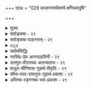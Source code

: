 +++
title = "029 कालानन्तर्यसाम्ये क्षणिकवपुषि"

+++
<details><summary>मूलम्</summary>

कालानन्तर्यसाम्ये क्षणिकवपुषि ते देशकालाद्युपाधौ सर्वे पूर्वे भवेयुस्तदुपरि भवतां कारणानि क्षणानाम् ।  
सन्तानैक्यव्यवस्था निजफलनियतिर्वासनानां च न स्यात् कार्पासे रक्ततादिक्रमविपरिणमत्संस्कृतद्रव्यतस्स्यात् ॥ २९ ॥
</details>

<details><summary>सर्वाङ्कषा - २९</summary>

क्षणिकवादेऽनुपपत्तिं प्रदर्शयति - कालेत्यादि ।  

> देश-कालाद्य्-उपाधौ  
ते क्षणिक-वपुषि सति,  
कालानन्तर्य-साम्ये सति  
सर्वे पूर्वे क्षणाः+++(→बौद्ध-परिभाषया क्षणिक-वस्तु-विशेषः)+++,  
तद्-उपरि भवतां क्षणानां कारणानि भवेयुः ।  
ततश् च, सन्तानैक्य-व्यवस्था,  
वासनानां निज-फल-नियतिश् च न स्यात् ।  
कार्पासे रक्तादि क्रम-विपरिणमत्-संस्कृत-द्रव्यतः स्यात् 

इत्य् अन्वयक्रमः ॥ 

[[1]]

बौद्धाः खलु चतुर्विधा इत्युक्तं (श्लो. 8 ) प्राक् ।  
तत्र वैभाषिकाः सौत्रान्तिकाश्च जगत्-सत्यता-वादिनः ।  
योगाचारास् तु विज्ञान-मात्र-सत्यता-वादिनः ।  माध्यमिकास् तु सर्व-मिथ्यात्व-वादिनः ।  
पूर्वे त्रयोऽपि स्वाभ्युपगतस्य वस्तुनः क्षणिकत्वं वदन्ति ।+++(4)+++  

विज्ञान-शब्द-वाच्यस्य धातुनोऽपि  
क्षणिकत्वं ते वदन्ति ।+++(5)+++  
एते 'अहम्' इति प्रतीति-विषयम् आत्मानं (जी.स. 2) नाङ्गीकुर्वन्ति ।  
अतस् ते 'नैरात्म्य-वादिनः' इति प्रसिद्धाः ।  
' अहम्' इति प्रतीतौ  
अखण्डः कश्चित् पदार्थो न विषयः,  
किन्तु सः सङ्घात-रूपः ।  
तत्र **विज्ञानाख्यः** स्वयं-प्रकाशः  
कश्चन धातु-विशेषोऽपि घटकः ।+++(4)+++  
संवृत्त्य्-आख्य-वस्तु-प्रभावात्  
स धातुः संघात-रूपताम् आपद्यते ।  
एतादृश-सङ्घात-रूपो ऽयम् अहम्-अर्थ एवात्मा ।  
अतश् चाहम्-अर्थः न वास्तविकः ।  
किन्तु प्रातीतिकः ।  
सोऽपि क्षणिकः ।+++(5)+++  


अत्रैवं दूषणम् उच्यते - वस्तु-स्थैर्य-वादिभिः नैय्यायिकादिभिः,  

> 'आत्मनः क्षणिकत्वे  
बाल्ये विलोकितस्य वस्तुनः  
वार्धक्ये स्मरणं न स्यात्,  
आत्मनः क्षणिकत्वेन  
द्रष्टुः आत्मनः वार्धक्ये नाशात्,  
अन्येन दर्शनम्  
अन्येन स्मरणं च  
कथं घटताम्' 

इति ।  
अस्योत्तरं तैर् एवम् अभिधीयते -  

> यद्यपि आत्मानः क्षणिकाः,  
अथापि,  
अनादिसिद्धा वासना, तत्-तत्-क्षण-परंपरा-रूपे आत्मन्य् अनुवर्तते;  
यथा कस्तूरिकायाः वस्त्राणाम् अधस्तात् स्थापने,  
कस्तूरिकायाः गन्धः उपर्य् उपरि वस्त्रेषु संक्रमते,  
तथा अनुभवजन्या वासना ऽपि  
क्षणिकात्म-परंपरायां संक्रममाणा  
कालान्तरे स्मृतिं जनयतीति ।  
अस्य ‘वासनासंक्रमः' इति संज्ञा । 

नैयायिक-संमत-भावनाख्य-संस्कारवत्  
तैर् इयं वासनेत्य् उच्यते ।  
वस्तुनः नाशेऽपि,  
तत्रोत्पन्ना वासना तु अनुवर्तत इत्यत्र दृष्टान्तं प्रदर्शयन्ति - 

> ' यस्मिन्नेव हि सन्ताने  
आहिता कर्मवासना ।  
फलं तत्रैव बध्नाति  
कार्पासे रक्तता यथा ॥' 

इति ।  
**सन्ताने** = क्षणिकविज्ञानपरंपरायाम् ॥ 

[[1]]

1.  

[[65]]

श्वेत-कार्पास-बीजे संस्कार-विशेषात् आधीय-मानः रक्तवर्णः,  
तद्-बीज-जन्ये कार्पासे अनुवर्तते  
इति प्रत्यक्ष-सिद्धम् ।  
तद्वद् एव,  
पुण्य-पापादि-कर्म-वासना वा,  
स्मृति-हेतु-वासना वा   
उत्तरत्राप्य् अनुवर्तते इति,  
पुण्य-पाप-फलानाम्, स्मरणस्य वा व्यवस्था भवतीति  
न काप्य् अनुपपत्तिर् इति वदन्ति ।  
तद् एतद् अत्र दूषयति । 

> वस्तूनां क्षणिकत्वेऽपि  
क्षणिक-वस्तु-परंपरायाः सत्त्वात्,  
वासनानुवृत्त्या स्मरणादि-व्यवस्था संगच्छत 

इति न युज्यते -  
परंपरायाः परस्परं भेदस्य दुर्-निरूपत्वात् ।  
क्षणिकवादे,  
प्रतिक्षणं वस्तुनः नाशेऽपि  
तेन क्षणेन तत्-तुल्य-वस्त्व्-अन्तर-जननात्,  
पूर्व-क्षण-वर्ति-वस्तुनः  
उत्तर-क्षण-वर्ति वस्तु प्रति कारणत्वस्य च सत्त्वात्, कार्य-कारण-परंपरायाः सत्त्वेन  
क्षणिक परंपराः परस्परं भिद्यन्त एव । अत एव वासना ऽपि  
तत्-तत्-परंपरायाम् अनुवर्तत  
इति व्यवस्थोपपत्तिर्  
इति न साधीयः ।  

कारणत्वं हि नियमेनाव्यवहित-पूर्व-क्षण-वृत्तित्वम् ।  
तत्रोत्तर-क्षणान् प्रति  
सर्वेषाम् अपि पूर्व-क्षणानां  
पूर्व-वर्तित्वं समानम् ।  
एवं च अस्यैव क्षणस्य  
एतत्-क्षणं प्रति पूर्व-वृत्तित्वम्,  
नान्यस्य इत्य्-अत्र  
नियामकाभावात्  
सर्वेऽपि पूर्वक्षणाः  
सर्वान् अप्य् उत्तरक्षणान् प्रति कारणानि स्युः,  
पूर्व-वृत्तित्वाविशेषात् ।  
न चैतद्-देशैतत्-काल-वर्तिनाम्  
एतद्-देशैतत्-काल-वर्तिनः क्षणा  
एव कारणानि भवन्ति, नान्यानि ।  

> भवन्-मते ऽपीदम् अनिवार्यम्।  
एक-कालावच्छेदेन,  
भिन्न-देशेषु जायमानानां पटानां  
कारण-भूतास् तन्तवः  
अविशेषेण सर्व-पटान् प्रत्यपि कारणानि भवेयुर्  

इत्य् आक्षेपे,  
देश-भेदेन कार्य-भेदस्य सत्त्वात्  
कारण-भेदः उपपादनीयः ।  
तद् अत्रापि समानम् इति वाच्यम्,  
क्षणिक-वादे ऽतिरिक्तस्य स्थिरस्य कालस्य, देशस्य वानङ्गीकारात्, व्यवस्थाया दुर्वचत्वात् ।  
तद् इदम् उक्तम्- '**ते देशकालाद्युपाधौ क्षणिकवपुषि**' इति । 

एवञ्च स्मरणादि-व्यवस्था तन्-मते दुरुपपादा ॥ 

> ननु दर्शनानुरोधेन खलु सर्वं वक्तव्यम् ।  
दृश्यते च कार्पास-बीजादौ आहितस्य संस्कारस्यानुवृत्तिः  
तद्-बीज-परंपरायाम् एव,  
न त्व् अन्यत्रेति व्यवस्था ।  
तद्वदेव सर्वेषामपि क्षणानां सूक्ष्मातिशयविशेषस्य परस्परविलक्षणस्याङ्गीकारात् अनुवृत्तिव्यवस्था सुवचैव

+इति चेत्, तत्राह - कार्पासेत्यादि । वस्तुस्थैर्यस्य, स्थिरस्य देशकालाद्युपाधेश्च सिद्धान्तेऽङ्गीकारात् व्यवस्था सुवचा, वस्तुभेदस्य उपपादनात् । कार्पासबीजानामपि परस्परभेदस्य परिणामभेदस्य च उपपादयितुं शक्यत्वात् न दोषः । क्षणिकवादे तु एतन्न संभवतीत्यनुपदमेवोपपादितम् ॥ 

किञ्च, वासनासंक्रमोऽपि तन्मते दुरुपपादः । वासनाया अपि क्षणिकत्वेन, आश्रयेण साकं नाशात्, कथमुत्तरत्र संक्रमः? तत्तुल्यवासनान्तरोत्पत्तिरेव संक्रम इति चेत्; क्षणिकविज्ञानसन्तत्या प्रत्यभिज्ञाया अनिर्वाहे, तन्निर्वाहकतया कल्पिताया वासनाया अपि क्षणिकत्वेन ' भक्षितेऽपि लशुने न शान्तो व्याधिः' इति न्यायावतारप्रसङ्गः । अतश्च स्मरणादिव्यवस्था तन्मते दुर्वचैवेति क्षणिकवादो न साधीयः ॥ २९ ॥
</details>

<details><summary>सर्वाङ्कषा-पाठान्तरम् - २९</summary>

क्षणिकवादेऽनुपपत्तिं प्रदर्शयति - कालेत्यादि । देशकालाद्युपाधौ ते क्षणिकवपुषि सति, कालानन्तर्यसाम्ये सति सर्वे पूर्वे क्षणाः, तदुपरि भवतां क्षणानां कारणानि भवेयुः । ततश्च, सन्तानैक्यव्यवस्था, वासनानां निजफलनियतिश्च न स्यात्‌ ।  
कार्पासे रक्तादि क्रमविपरिणमत्-संस्कृतद्रव्यतः स्यात्‌ इत्यन्वयक्रमः ॥   
बौद्धाः खलु चतुर्विधा इत्युक्तं (श्लो.८) प्राक्‌ । तत्र वैभाषिकाः सौत्रान्तिकाश्च जगत्सत्यतावादिनः । योगाचारस्तु विज्ञानमात्रसत्यतावादिनः । माध्यमिकास्तु सर्वमिथ्यात्वदिनः । पूर्वे त्रयोऽपि स्वाभ्युपगतस्य वस्तुनः क्षणिकत्वं वदन्ति । विज्ञानशब्दवाच्यस्य धातुनोऽपि क्षणिकत्वं ते वदन्ति । एते 'अहम्‌' इति प्रतीतिविषयमात्मानं (जी.स.२) नाङ्गीकुर्वन्ति । अतस्ते 'नैरात्म्यवादिनः' इति प्रसिद्धाः । 'अहम्‌' इति प्रतीतौ अखण्डः कश्चित्पदार्थो न विषयः, किन्तु सः सङ्घातरूपः । तत्र विज्ञानाख्यः स्वयंप्रकाशः कश्चन धातुविशेषोऽपि घटकः । संवृत्त्याख्यवस्तुप्रभावात्‌ स धातुः संघातरूपतामापद्यते । एतादृशसङ्घातरूपोऽ- यमहमर्थ एवात्मा । अतश्चाहमर्थः न वास्तविकः । किन्तु प्रातीतिकः । सोऽपि क्षणिकः । अत्रैवं दूषणमुच्यते- वस्तुस्थैर्यवादिभिः नैय्यायिकादिभिः, 'आत्मनः क्षणिकत्वे बाल्ये विलोकितस्य वस्तुनः वार्धक्ये स्मरणं न स्यात्‌, 'आत्मनः क्षणिकत्वेन द्रष्टुः आत्मनः वार्धक्ये नाशात्‌, अन्येन दर्शनम्‌ अन्येन स्मरणं च कथं घटताम्‌ ' इति । अस्योत्तरं तैरेवमभिधीयते- यद्यपि आत्मानः क्षणिकाः । अथापि, अनादिसिद्धा वासना, तत्तत्क्षणपरंपरारूपे आत्मन्यनुवर्तते; यथा कस्तूरिकायाः वस्त्राणामधस्तात्‌ स्थापने, कस्तूरिकायाः गन्धः उपर्युपरि वस्त्रेषु संक्रमते, तथा अनुभवजन्या वासनापि क्षणिकात्मपरंपरायां संक्रममाणा कालान्तरे स्मृतिं जनयतीति । अस्य 'वासनासंक्रमः' इति संज्ञा । नैयायिकसंमतभावनाख्यसंस्कारवत्तैरियं वासनेत्युच्यते । वस्तुनः नाशेऽपि, तत्रोत्पतन्ना वासना तु अनुवर्तत इत्यत्र दष्टा प्रदर्शयन्ति - 'यसिमत्रेव हि सन्ताने आहिता कर्मवासना । फलं तत्रैव बध्नाति कार्पासे रक्तता यथा ॥' इति । सन्ताने = क्षणिकविज्ञानपरंपरायाम्‌ ॥   
श्वेतकार्पासबीजे संस्कारविशेषात्‌ आधीयमानः रक्तवर्णः, तद्बीजजन्ये कार्पासे अनुवर्तते इति प्रत्यक्षसिद्धम्‌ । तद्वदेव, पुण्यपापादिकर्मवासना वा, स्मृतिहेतुवासना वा उत्तरत्राप्यनुवर्तते इति, पुण्यपाप- फलानाम्‌, स्मरणस्य वा व्यवस्था भवतीति न काप्यनुपपत्तिरिति वदन्ति । तदेतदत्र दूषयति ॥   
वस्तूनां क्षणिकत्वेऽपि क्षणिकवस्तुपरंपरायाः सत्त्वात्‌, वासनानुवृत्त्या स्मरणादिव्यवस्था संगच्छत इति न युज्यते । परंपरायाः परस्परं भेदस्य दुर्निरूपत्वात्‌ । क्षणिकवादे, प्रतिक्षणं वस्तुनः नाशेऽपि तेन क्षणेन तत्तुल्यवस्त्वन्तरजननात्‌, पूर्वक्षणवर्तिवस्तुनः उत्तरक्षणवर्ति वस्तु प्रति कारणत्वस्य च सत्त्वात्‌, कार्यकारणपरंपरायाः सत्त्वेन क्षणिकपरंपराः परस्परं भिद्यन्त एव । अत एव वासनापि तत्तत्परंपरायामनुवर्तत इति व्यवस्थोपपत्तिरिति न साधीयः । कारणत्वं हि नियमेनाव्यवहितपूर्वक्षणवृत्तित्वम्‌ । तत्रोत्तरक्षणान्‌ प्रति सर्वेषामपि पूर्वक्षणानां पूर्ववर्तित्वं समानम्‌ । एवं च अस्यैव क्षणस्य एतत्क्षणं प्रति पूर्ववृत्तित्वम्‌, नान्यस्य इत्यत्र नियामकाभावात्‌ सर्वेऽपि पूर्वक्षणाः सर्वानप्युत्तरक्षणान्‌ प्रति कारणानि स्युः, पूर्ववृक्तित्वाविशेषात्‌ । न चैतद्देशैतत्कालवर्तिनाम् एतद्देशैतत्कालवर्तिनः क्षणा एव कारणानि भवन्ति, नान्यानि । भवन्मतेऽपीदमनिवार्यम्‌ । एककालावच्छेदेन, भिन्नदेशेषु जायमानानां पटानां कारणभूतास्तन्तवः अविशेषेण सर्वपटान्‌ प्रत्यपि कारणानि भवेयुरित्याक्षेपे, देशभेदेन कार्यभेदस्य सत्त्वात्‌ कारणभेदः उपपादनीयः । तदत्रापि समानमिति वाच्यम्‌, क्षणिकवादेऽतिरिक्तस्य स्थिरस्य कालस्य, देशस्य वानङ्गीकारात्‌, व्यवस्थाया दुर्वचत्वात्‌ । तदिदमुक्तम्‌- 'ते देशकालाद्युपाधौ क्षणिकवपुषि' इति । एवञ्च स्मरणादिव्यवस्था तन्मते दुरुपपादा ॥   
ननु दर्शनानुरोधेन खलु सर्वं वक्तव्यम्‌ ।  

दृश्यते च कार्पासबीजादौ आहितस्य संस्कारस्यानुवृत्तिः तद्बीजपरंपरायामेव,  
न त्वन्यत्रेति व्यवस्था ।  

तद्वदेव सर्वेषामपि क्षणानां सुक्ष्मातिशयविशेषस्य परस्पर- विलक्षणस्याङ्गीकारात्‌ अनुवृत्तिव्यवस्था सुवचैवेति चेत्‌, तत्राह – कार्पासेत्यादि । वस्तुस्थैर्यस्य, स्थिरस्य देशकालाद्युपाधेश्च सिद्धान्तेऽङ्गीकारात्‌ व्यवस्था सुवचा, वस्तुभेदस्य उपपादनात्‌ । 

कार्पासबीजानामपि परस्परभेदस्य परिणामभेदस्य च उपपादयितुं शक्यत्वात्‌ न दोषः । 

क्षणिकवादे तु एतन्न संभवतीत्यनुपद-मेवोपपादितम्‌॥   
किञ्च, वासनासंक्रमोऽपि तन्मते दुरुपपादः । वासनाया अपि क्षणिकत्वेन, आश्रयेण साकं नाशात्‌, कथमुत्तरत्र संक्रमः? तत्तुल्यवासनान्तरोत्पत्तिरेव संक्रम इति चेत्‌; क्षणिकविज्ञानसन्तत्या प्रत्यभिज्ञाया अनिर्वाहे, तन्निर्वाहकतया कल्पिताया वासनाया अपि क्षणिकत्वेन 'भक्षितेऽपि लशुने न शान्तो व्याधिः' इति न्यायावतारप्रसङ्गः । अतश्च स्मरणादिव्यवस्था तन्मते दुर्वचैवेति क्षणिकवादो न साधीयः ॥ २९ ॥
</details>

<details><summary>ಕನ್ನಡ</summary>

[[40]] 

ई क्षणिकवाद तर्कविरुद्धवादद्दॆन्दू निरूपिसुत्तारॆ-  

> ते देश काला द्युपाद् क्षणिकवपुषि(सति) 
> कालानन्तर्यसाम्य सर्वे पूर्वे  
तद्-उपरि-भवतां क्षणानां कारणानि भवेयुः 

निनगॆ देश-रूप उपाधिये आगलि  
कालरूप उपाधिये आगलि  
ऎल्लवू क्षणिकवे आगिरुवाग  
ऒन्दु क्षणद समनन्तर-क्षणदल्लि हुट्टुवुद् ऎम्ब अंश  
अदर् अनन्तरद क्षणगळ् ऎल्लक्कू  
समानवाग् इरुवाग  
मॊदलिद्द ऎल्ला पूर्व क्षणगळू  
अदक्क् अनन्तर बरुव ऎल्ला उत्तर क्षणगळिगू कारणगळ् आगबेकागुत्तदॆ,  
इदरिन्द, 

> सन्तानैक्यव्यवस्था वासनानां निजफलनियतिश्च न स्यात्,  
> कार्पाससे रक्ततादि क्रम-विपरिणमत्-संस्कृत द्रव्यतः स्यात्‌ 

इदु ऒन्दु क्षणिक-परम्परॆ,  
अदु ऒन्दु क्षणिक-परम्परॆ ऎम्ब व्यवस्थॆयू,  
कर्म-वासनॆगळु तम्म तम्म कार्यगळन्नु तम्म तम्म परम्परॆयल्ले हुट्टिसुत्तवॆ ऎम्ब व्यवस्थॆयू आगलारदु.  

हत्तियल्लि कॆम्पु बरुवुदु मुन्तादवु  
क्रमवागि परिणामवन्नु हॊन्दुत्तिरुव  
कॆम्पुबण्णद संस्कारवन्न् उळ्ळ बीजद सूक्ष्मावयवगळिन्दले आगुवुदु. 

बौद्ध मतदल्लि घटपटादि सकलवस्तुगळू प्रतिक्षणवू नशिसि हुट्टु तिरुत्तवॆ. हिन्दिनदु नशिसि मत्तॊन्दु हुट्टुवुदक्कॆ हिन्दिन क्षणवे कारण. ऎल्लवू क्षणिकवागिरुवुदरिन्दलू अतिरिक्तवाद कालादिगळन्नु ऒप्पदिरुवुद रिन्दलू घटादिगळन्ने क्षणवॆन्दु व्यवहरिसुवुदु अवर रूढि. ई नाश, हुट्टु अतिसूक्ष्मवागिरुवुदरिन्द प्रत्यक्षक्कॆ गोचरवल्ल. निन्नॆ नोडिद घट, ई दिन नोडुव घट बेरॆ बेरॆयादरू आ घटद परम्परॆ ऒन्दे आगिरुत्तदॆ. आया घटादिगळिन्दले मुन्दिन घटादिगळु हुट्टुवुद रिन्द ई परम्परॆगळु भिन्न भिन्नवागुत्तवॆ. इदे न्यायदिन्द जीवात्म स्थान दल्लिरुव विज्ञान क्षणगळिगू बेरॆ बेरॆ परम्परॆगळिरुवुदरिन्द हिन्दॆ ऒब्बनु नोडिद अनुभववासनादिगळू सह अदे परम्परॆयल्लिरुव विज्ञानात्म नल्ले स्मरणादिगळन्नु हुट्टिसुत्तवॆ. कर्मवासनॆगळिगू इदे न्याय अन्वयिसुत्तदॆ. 

बौद्धरु नैराष्ट्रवादिगळु. अन्दरॆ अवरु, आस्तिकरु ऒप्पुव आत्मनन्नु ऒप्पुवुदिल्ल. विज्ञान ऎम्ब ऒन्दु धातुवन्नु मात्र अवरु ऒप्पि इदर आधारदिन्दले 'नानु' ऎम्ब व्यवहारवन्नु समर्थिसुत्तारॆ. इवरिगॆ “नानु' ऎम्ब वस्तु मिश्रणरूपवादद्दे हॊरतु अदु ऒन्दु अखण्ड वस्तुवल्ल. आद्दरिन्द इवरु नैराष्ट्र वादिगळु. ई विज्ञान धातुवू प्रवाहरूपदल्लि नित्यवेयादरू स्वरूपदल्लि क्षणिकवे आगुत्तदॆ. प्रतिक्षणवू हॊस हॊसदाद विज्ञानवन्नु हुट्टुत्तिरुत्तदॆ. हिन्दिनदु नशिसि प्रतिक्षणवू ई विज्ञान भिन्नवादरॆ बॆळगॆ इद्द विज्ञान सञ्जॆ इरुवु दिल्लवाद्दरिन्द बॆळगॆ नोडिद्दन्नु सञ्जॆ स्मरिसिकॊळ्ळुवुदु हेगॆ साध्य ? 

श्लोक 29 ] 



41 

ऎन्दरॆ बॆळगॆ आद अनुभवदिन्द आ विज्ञान धातुविनल्लि ऒन्दु संस्कार हुट्टुत्तदॆ. इदन्नु अवरु 'वासनॆ' ऎन्नुत्तारॆ. सॆण्टिन सुवासनॆ बट्टॆय मडिकॆगळल्लि हरडुवन्तॆ मॊदलनॆय विज्ञानक्षण तन्नल्लिद्द आ वासनॆयन्नु तानु हुट्टिसुव ऎरडनॆय विज्ञानक्षणदल्लि अण्टिसुत्तदॆ. इदन्नु 'वासना सङ्क्रम' ऎन्नुत्तारॆ. इदरिन्दले सञ्जॆ आ वस्तुवन्नु नावु स्मरिसिकॊळ्ळु तेवॆ. इदे न्यायदिन्दले जन्म जन्मान्तर वासनॆगळू आया विज्ञान क्षण परम्परॆगळल्लि अनुवृत्तियागुत्तिरुवुदरिन्द पुण्यपापफल व्यवस्थॆय नडॆयुत्तदॆ. इदु बौद्धर वाद. 

इदु सरियल्ल. ई विज्ञानपरम्परॆगळु व्यवस्थितवादरॆ मात्र वासना सङ्क्रमादिगळू व्यवस्थितवागलु साध्य. ई व्यवस्थॆ सिद्धिसबेकादरॆ विज्ञान परम्परॆयल्लि कार्यकारणभावव्यवस्थॆयागबेकु. कार्यक्कॆ अव्यवहित पूर्वकालदल्लिरुवुदे कारणवागुत्तदॆ. प्रकृतदल्लि 'मुन्दिन क्षणक्कॆ पूर्वक्षण कारण' ऎन्नुवाग ऎल्ला पूर्वक्षणक्कू अनन्तर ऎल्ला उत्तर क्षणगळू इरुवुदरिन्द ऎल्लक्कू ऎल्लवू कारणवाग बेकागुत्तदॆ. इदरिन्द ऎल्ला वासनॆगळू ऎल्ल विज्ञानदल्लि सङ्क्रमिसबेकागुत्तदॆ. हीगॆ सङ्क्रमिसिदरॆ स्मरण व्यवस्थॆयन्नू पुण्यपापफल व्यवस्थॆयन्नु समर्थिसलु साध्यविल्ल. 

इदरन्तॆ, विज्ञान नाशवादरू 'वासना' मात्र अनुवृत्तियागलू साध्यविल्ल. आधारवाद विज्ञानवे नशिसिद मेलॆ वासनॆयू उळियलु साध्यविल्ल. सॆण्टिन वासनॆ बट्टॆय मडिकॆगळल्लि हरडुवागलू सॆण्टिन अवयवगळू सेरिये हरडुवुदे हॊरतु केवल सुवासनॆ मात्र हरडुवुदिल्ल. 

बिळिय हत्तिय बीजदल्लि रञ्जकद्रव्यदिन्द संस्कार माडि बित्तिसिदाग आ गिडद हूविनल्लि कॆम्पु बण्ण बरुत्तदॆ. बीजनाशवादरू आदरल्लिद्द कॆम्पु बण्ण गिडदल्लि अनुवृत्तियागुवन्तॆ एकॆ आगबारदॆम्बुदू सरियल्ल. बीजवे गिडवागि बॆळॆयुवाग बीजद सूक्ष्म अवयवगळु गिडदल्लि सेरुत्तवॆ. इदरिन्द हत्तियल्लि कॆम्पु बण्ण बरुत्तदॆ. द्रव्यवन्नु बिट्टु अदर गुण बेरॆ यागलु ऎन्दू साध्यविल्ल. आद्दरिन्द विज्ञान नाशवादरू अदर 'वासना' मात्र मुन्दुवरियुवन्तॆये इल्ल. हीगॆ क्षणिकवाददल्लि हिन्दॆ नोडि इन्नु आनन्तर कालदल्लि स्मरिसिकॊळ्ळुवुदु साध्यविल्लवागुवुदरिन्दलू पुण्य पापफल व्यवस्थॆ कॆदुवुदरिन्दलू क्षणिकवाद ऒप्पतक्कद्दल्ल ॥ २९ ॥ 

</details>

<details><summary>सर्वार्थसिद्धिः</summary>

प्रतिकृलतर्कप्रतिहतिमप्याह- कालानन्तर्येति ॥ आदिशब्देन दिक्संग्रहः । अयमर्थः- सर्वं क्षणिकमिति वदतस्ते कस्यचित्किञ्चित्प्रति कार्यत्वं किमनन्तरकालभावित्वमात्रान् ? उत तद्विशेषात् ? आद्ये त्रैलोक्योदरवर्तिनः पूर्वक्षणा-  
स्सर्वे तदनन्तरभाविनां सर्वेषां क्षणानां कारणानि स्युः । द्वितीयेऽप्यसौ विशेषः किं देशाद्युपाधिनिरपेक्षः ? तत्सापेक्षो  
वा ? नाद्यः, अतीन्द्रियस्य तु तस्यादर्शनात्, दृश्यस्य तु वह्निधूमत्वादेरतिप्रसङ्गित्वात् । न द्वितीयः, यस्मिन्देशादौ  
यद्वर्तते तस्मिन् जायमानस्य तत्कारागमिति नियमो न संभवति । कार्यक्षणस्य कारणदेशादिवर्तित्वे कारणदेशादेः क्षण-  
द्वयापत्तेः ; तथा चानन्तरक्षणयोगेऽपि को बोधः ? अतः स्थिरदेशादिकमनभ्युपगच्छतस्तत्प्रयुक्तनियमायोगात् अति-  
प्रसङ्गस्तदवस्थ एव । ननु यद्देशादिक्षागवर्ती कारणक्षागः तत्कार्यदेशादिक्षणे स्वकार्यमारभत इति नियम इति चेन्न ;  
देशादिक्षणद्वयेऽपि कार्यकारणव्यवस्थाया दुः[स्थ]साधत्वात् । तदेतदभिप्रेत्याह- सन्तानैक्यव्यवस्था न स्यादिति ।  
यदप्याहुः- 

> "यस्मिन्नेव हि सन्तान  
आहिता कर्मवासना ।  
फलं तत्रैव बध्नाति  
कार्पासे रक्तता यथा" ॥ 

इति ।  
कर्मवासनेत्यनुभववासनाया उपलक्षणम् । तदपि दूषयति- निजफलनियतिर्वासनानां च न स्यादिति । सन्तानैक्ये  
सिद्धे हि यस्मिन् तस्मिन्निति निर्देशः स्यादिति भावः । दृष्टान्तस्तर्हि कथमित्यत्राह- कार्पास इति । 

रञ्जक-द्रव्य-विशेष-संस्कृत-बीजावयवानुवृत्त्या  
कार्य-स्रोतो-विशेष-नियमे यथा दर्शनं  
तत्र तादृश-फल-सिद्धिर् युक्ता ।  
त्वन्मते तु तदेतत् संततिव्यवस्थापकाभावात्,  
तत्रैव फलं बध्नातीति दुश्शको नियम इति भावः ॥ २९ ॥
</details>

<details><summary>नरसिंह-देवः आनन्ददायिनी - २९</summary>

पूर्वशेषत्वान्न पृथक्संगतिरित्यभिप्रायेणाह - प्रतिकूलेति । ननु क्षणिकत्वपक्षेऽपि वीचीतरङ्गन्यायेन शब्दसंतानानामिव व्यवस्थापककार्यकारणभावस्स्यात् इत्यत आह - अयमर्थ इति । देशाद्युपाधिनिरपेक्षः - तदघटितः कारणकार्यधर्म इत्यर्थः । तत्सापेक्षः - एकदेश एव पूर्वापरकालवर्तित्व(त्वादि)रूपः । तस्येति - विशेषस्य कार्यकारणयोरदर्शनादित्यर्थः । अतिप्रसङ्गित्वादिति - तेन रूपेण पूर्वक्षणापेक्षया पूर्वापरभावित्वादित्यर्थः । तदिति - तद्देशे तत्पूर्ववर्तीत्यर्थः । क्षणद्वयापत्तेः - कार्यकारणद्वयाधिकरणक्षणद्वयकालवर्तित्वापत्तेरित्यर्थः । तथाचेति -  
एतावन्तं स्थितं कालं कः पश्चान्नाशयिष्यति ।  
इति न्यायादिति भावः । ननु कार्यकारणयोरेकदेशवर्तित्वं मास्तु; अपि तु एकदेशसन्तानवर्तित्वं; तथा च नातिप्रसङ्ग इति शङ्कते - नन्विति । देशादीति - तथा च पूर्वदेशलक्षणस्य (स्व) पश्चाद्भाविसर्वदेशक्षणसन्तानजनकत्वात् सर्वे सर्व(स्यापि)स्य सन्ताना इति पूर्वव(र्वैत)देतद्देशसन्तांनैक्यनियमो नास्तीति भावः । ननु क्षणिकत्वपक्षे पाकेषुविक्षेपादौ वासनाश्रयस्य नाशादुत्तरो(नाशात्तदु)त्तरक्षणेषु विकॢत्तिदेशान्तरगमनहतुक्रिया न स्यादित्याशङ्क्य सन्तानैक्यान्न दोष इति सिद्धान्तदीपिकोक्तमनुवदति - यदप्याहुरिति । कर्मवासना - वेगादिसंस्कारः । यदा पाकादिक्रियाशक्तिः तत्रैव तण्डुलादिसन्ताने विकॢत्त्यादिक्रियां जनयतीत्यर्थः । रञ्जकद्रव्येति -स्थिरवादे कार्पास-सन्तान-व्यवस्था-सम्भवाद् युज्यते; क्षणिकवादे तन्नियमो न स्यादिति दृष्टान्तासिद्धिश्चेति भावः ॥ २९ ॥
</details>

<details><summary>उत्तमूरु-वीरराघवः अलभ्यलाभः - २९</summary>

''उत्तरोत्पादे च पूर्वनिरोधात्' इति सूत्रे श्रीभाष्ये विस्तृतेऽर्थे किञ्चिदंशप्रपञ्चनं क्रियते कालेति । उत्तरक्षणस्य पूर्वक्षणः कारणमिति बौद्धमतं न सिद्ध्यति । कार्योत्पत्तिकाले कारणस्य  
नष्टात् । अथ पूर्ववर्तित्वमेव हि कारणत्वम्, तत् पश्चान्नाशेऽपि भवेदिति चेत् - एको घटक्षणः  
स्वोत्तरकालस्थगोमहिषाश्वकुड्यपाषाणादिसर्वक्षणकारणं स्यात् । देशः कालो दिक् जातिर्वा उपाधिः, तदुपाधिककार्ये तदुपाधिकपूर्वक्षणः कारणमिति चेत् - देशादौ क्षणिकवपुषिक्षणिकभूते, कार्यकारणयोरेकदेशस्थत्वैकजात्याश्रयत्वादेर्दुर्वचत्वात्, केवलोत्तरत्वमात्रं वक्तव्यमिति सर्वस्यैकः कारणं स्यात् । ननु तद्देशसन्तानस्थकार्यं प्रति तद्देशस्थः क्षणः कारणमिति चेत् - तत्राह सन्तानेति । संतानैक्यव्यवस्था न स्यादिति पृथक्, वासनाना निजफलनियतिश्च न स्यादिति विषयान्तरम् । एते एव देशक्षणा एतत्संतान इति नियम एव कथमित्यर्थः । तत्कार्यत्वात् तत्सन्तानतेति न भवति, कार्यत्वस्यैव सर्वत्रापादितत्वात् । एव सन्तानैक्यनिरासादेव तदुक्तः फलनियमोऽपि न स्यात् । कर्तुरनुभवितुर्देहस्य तदन्यस्याऽऽत्मनो वा क्षणिकत्वात् कथ कर्मफलनियतिः अनुभवजन्यस्मरणनियतिश्चैकत्रेति प्रश्ने तैः समाहितम्, यस्मिन् संताने कर्मवासना अनुभववासना चानुवर्तते, तत्र फलं स्मरणञ्च, नान्यत्रेति । तन्न, अयमेवैतत्संतान इत्यत्र नियामकाभावात् । देशैक्यादेरभावात् । संताने कार्योत्पत्तिरभ्युपेयेत्यत्र तदुक्तमुदाहरणं तु न  
साधकम्;  
कार्पास-कुसुमरक्तरूपोत्पत्तिः  
कार्पासबीजानां रञ्जक-द्रव्य-रञ्जिततया तादृशावयवानां  
क्रमेण पुष्पाकारेऽनुवृत्त्या भवितुमर्हति ।  

यद्वा, 

> ''एतेन लाक्षारसावसेको व्याख्यातः” 

इति न्यायकुसुमाञ्जलिवाक्ये कार्पास-रस-रूप--रञ्जक-द्रव्य-संस्कृत--दाडिम-बीजावभवानुवृत्तिवशात्  
दाडिमे रक्त-पुष्पोत्पत्तिर् इति व्याख्यानात्  
''कार्पासे रक्तता यथा'' इत्य्-अस्य  
कार्पास-रक्तता  
यथा दाडिम-बीज-रञ्जनेन दाडिम-कुसुम-राग-हेतुर् इत्य्-अर्थो भाव्यः ॥ तत्र सर्वत्र कार्यकारणभावस्य व्यवस्थितत्वात् अवयवानां स्थिरतयाऽनुवृत्तिसंभवाच्चोपपत्ति । अत्र तु कार्यकारणभावव्यवस्थाविरहात् वासनानामप्यस्थिरत्वेन क्षणिकत्वेनानुवृत्तेर्दुवचत्वाच्च वैषम्यमिति श्लोकार्थः ।  
अतीन्द्रियस्य तु तस्येति । तत्र तत्र तदिष्टस्य कुर्वद्रुपत्वरूपधर्मस्येत्यर्थः । वह्निधूमत्वेति । वह्नित्वावच्छिन्नं धूमत्वावच्छिन्नं प्रति कारणमिति सामान्यकार्यकारणभावो हि न तदिप्टः क्वचित् वह्नौ सत्यपि धूमाभावात् । कारणक्षण इत्यस्य आरभत इत्यत्रान्वयः । यद्देशादिक्षणवर्ती तत्कार्यदेशेत्यन्वयः । तदेतत्सन्ततिव्यवस्थापकाभावादिति । त्वन्मते तद्घटसंततिरियम्, तदधिकरणैतद्देशसंततिरियम्, एतत्कर्माधारसंततिरियम्, एतदनुभवाधारसंततिरियम्, एतत्-कार्पास-बीज-संततिर् इयम् इति  
दृष्टान्तदार्ष्टान्तिकादिसर्वसंततिव्यवस्थापकाभावादित्यर्थः ॥ २९ ॥
</details>

<details><summary>वाधूल-श्रीनिवासः गूढार्थ-विवृतिः - २९</summary>

कालानन्तर्येति । देशादिक्षणद्वयेऽपि कार्यकारणाव्यवस्थाया दुःस्थत्वादिति । कस्यचिद् द्वितीयदेशादिक्षणस्य देशान्तरपूर्वक्षणापेक्षयाऽप्यानन्तर्याविशेषात् व्यवस्थापकान्तरासम्भवाच्च  
देशान्तरक्षणयोः कार्यकारणभावो वक्तुं न शक्यत इत्यर्थः ॥ २९ ॥
</details>

<details><summary>सौम्य-वरद-रामानुज-गूढार्थ-प्रकाशः - २९</summary>

अदर्शनात् अप्रामाणिकत्वादित्यर्थः । अतिप्रसंगित्वादिति । कालान्तरीयदेशान्तरीयव्याप्तिं  
प्रत्यपि वह्न्यादेः कारणत्वं स्यात् । अव्यवहितानन्तर्यविवक्षायामपि देशान्तरीयकार्यं प्रति कारणत्वप्रसङ्गस्तदवस्थ इति भावः । कारणं चासौ देशादिश्चेति कर्मधारयः । आदिशब्दः कालवाची । क्षणद्वयापत्तेरिति । पूर्वक्षणे च सत्त्वापत्तेरित्यर्थः ॥ २९ ॥
</details>

<details><summary>अभिनव-रङ्गनाथः भाव-प्रकाशः - २९</summary>

क्षणिकत्वसाधने सत्त्वहेतोरेकस्य ज्ञानश्रियाऽभिधानेऽपि तदविशेषेणान्यस्यापि हेतोस्तन्मते क्षणिकत्वसाधकत्वं संभवतीति स्वस्य बौद्धमतप्रावीण्यं दर्शयन्नवतारयति \*क्षणभङ्गसाधनान्तरमित्यादिना \*मेयत्वादिति - मेयत्वमविसंवादिज्ञानविषयत्वं । लाघवादाह \*भासमानत्वादिति - विषयत्वादित्यर्थः । ज्ञानविषयत्वं ज्ञानजनकत्वमिति वैभाषिकसिद्धान्तेन अक्षणिकत्वे जनकताऽनुपपत्त्या सत्त्वहेतुवदस्यपि क्षणिकत्वसाधकता संभवतीति भावः ।  
\*स्वरूपेणेति - उदयानन्तरस्थायिस्वरूपेणेत्यर्थः । \*कुत्रापि न भवेदिति - अयं च दोषः ;  
उदयानन्तरस्थायि स्वरूपं यच्च वस्तुनः ।  
तदुच्यते क्षणस्सोऽस्ति यस्य तत् क्षणिकं मतम् ॥ ३८८ ॥  
इति शान्तरक्षितपरिष्करणेऽपि बोध्यः । क्षणिकत्वानुमितेः शुद्धस्वरूपावगाहित्वे साध्यस्य पक्षादविशिष्टतया साधनप्रयासवैफल्यं । उदयानन्तरस्थायित्वविशेषिततदवगाहित्वे अतद्रूपपरावृत्तस्वरूपावगाहिविकल्पस्येव असदर्थावगाहित्वेन भ्रान्तत्वमिति स्फुटम् । तत्र पञ्चिकायां उत्पादानन्तरविनाशिस्वभावो वस्तुनः क्षण उच्यते; स यत्रास्ति स क्षणिक इति कमलशीलोक्तिरापातरमणीया । तथाहि - उत्पादकाले विनाशस्य विनाशकाले उत्पादस्याननुभवेन करणाकरणे इव परस्परविरुद्धावुत्पादविनाशौ कथमेकत्र समाविशतः? कालभेदेन विरोधपरिहारस्य क्षणिकवाद्यसंमतत्वात् । किंच विनाशस्वभावः धर्मिणमभिसंबध्नाति न वा? आद्ये धर्मिण उदयानन्तरस्थायित्वं कथं? द्वितीये तमनभिसंबध्नन् तत्स्वभावः कथं भवेत्? अपि च -  
ननु नैव विनाशोऽयं सत्ताकालेऽस्ति वस्तुनः ।  
न पूर्वं न चिरात् पश्चात् वस्तुनोऽनन्तरं त्वसौ ॥ ३६७ ॥  
एवं च हेतुमानेव युक्तो नियतकालतः ।  
इत्यविद्धकर्णोक्तदूषणपरिहाराय शान्तरक्षितेन द्विविधस्यापि विनाशस्य वस्त्वनन्तरभावित्वनिरासेन तत्र त्वयाऽपि तथैवाङ्गीकारेण अत्र तद्विरोधेन विनाशस्वभावस्य वस्तुभूतोत्पादानन्तरभावित्वाभिधाने अविद्धकर्णोक्तं दूषणं भवतैव स्थापितं स्यात् इति । मूढानां संतानावगाहिनी कालतारतम्यधीरुपपद्यते इति शङ्कायामाह - \*सर्वस्येत्यादि ॥  
कर्तृत्वादिव्यवस्था तु सन्तानैक्यव्यवस्थया ।  
कल्पनारोपितैवेष्टा नाङ्गं सा तत्वसंस्थितेः ॥ ५०४ ॥  
इति शान्तरक्षितः । 'प्रचुरतराज्ञानतिमिरसङ्धातोपहतज्ञानालोको लोकः आत्मनि तत्त्वान्यत्वासत्त्वादिविचारमवधूय विशिष्टहेतुफलभावनियतरूपाणां संस्काराणां प्रबन्धमेकत्वेनाध्यवसाय स एवाहं करोमीति व्यवहरति मुक्तये च प्रवर्तते । तदभिमानानुरोधेन च भगवन्तस्तथागताः समुच्छेददृष्टिप्रपाततो विनेयजनरिरक्षिषया सन्तानैकतां दर्शयन्तः कर्तृत्वादि व्यवस्थापयन्ति । तथाविधाया एव व्यवस्थातो वस्तुसिद्धिरिति चेदाह - नाङ्गं सेत्यादि । न हि तत्वपरीक्षापराङ्मुखमतीनां संवृतिपतितानां बालजनानामभिनिवेशवशेन शक्यं तत्वं व्यवस्थापयितुम्! तदभिनिवेशस्य नैरात्म्यक्षणभङ्गविहितप्रमाणबाधितत्वात्, इति कमलशीलः । तत्र विनेयजनाशयानुसारेण अतत्वोपदेशः वञ्चनामात्रमिति भावेन तद्दूषयति \*न च त्वमपीति । अपिर्विरोधे । भवन्मतरीत्या अज्ञत्वे निरन्वयविनाशस्य ज्ञानित्वे सन्तानसमृद्ध्यर्थत्वस्य च बोधो न सम्भवति -  
'अहनिसत्वदृष्टीनां क्षणभेदविकल्पना ।  
सन्तानैक्याभिमानेन न कथञ्चित्प्रवर्तते ॥ ५४१ ॥  
अभिसंबुद्धतत्वास्तु प्रतिक्षणविनाशिनाम् ।  
हेतूनां नियमं बुद्ध्वा प्रारभन्ते शुभाः क्रियाः ॥ ५४२ ॥  
ये तावत् अप्रहीणसहजेतरसत्कार्यदर्शनादयस्तेषामयं क्षणभेदविकल्पो नास्त्येव । तथाहि - ते सन्ततिमेकत्वेनाध्यवसाय सुखिता वयं भविष्याम इत्याहितपरितोषाः कर्मसु प्रवर्तन्ते । येऽपि पृथग्जनकल्याणा एवं युक्त्यागमाभ्यां यथावत् क्षणिकात्मतयोरवबोधादभिसम्बुद्धतत्वास्तेऽप्येवं प्रतीत्यसमुत्पादधर्मतां प्रतिपद्यन्ते । करुणादिपूर्वकेभ्यो दानादिभ्यः स्वपरहितोदयशालिनः संस्काराः क्षणिका एवापरापरे परम्परया समुत्पद्यन्ते । न तु हिंसादिभ्य इत्यतस्ते हेतुफलप्रतिनियममवधार्य शुभादिक्रियासु प्रवर्तन्ते । यथोक्तं -  
यावच्चात्मनि न प्रेम्णो हानिस्स (सपदि नश्यति)परि तस्यति ।  
तावद्दुःखितमारोप्य न च स्वस्थोऽवतिष्ठते ।  
मिथ्याध्यारोपहानार्थं यत्नोऽसत्यपि भोक्तरि ॥  
इति' इति तत्वसंग्रहपञ्चिकोक्तिरपि अत्रैव पूर्वं 'सर्वे पूर्वे भवेयुस्तदुपरिभवतां कारणानि क्षणानां' इत्यादिविवरणे दूषितप्रायेति भावः ॥  
\*निरर्थकमिति - एतच्च जीवसरे विवेचयिष्यते ।  
\*भवत्सिद्धान्त इति - जिज्ञासाधिकरणभाष्ये 'यच्चान्यथात्वमिति' - यद्वस्तु प्रतिक्षणमन्यथात्वं याति तदुत्तरोत्तरावस्थाप्राप्त्या पूर्वपूर्वावस्थां जहातीत्याद्युक्तेरिति भावः । न हि वस्तुस्वभावानुविधायिन्यो वाचः । किं तर्हि? वक्तुरिच्छामनुविदधति । अत उत्पादानन्तरस्थायिस्वरूपं क्षणशब्दार्थ इत्यादिः बौद्धानां परिभाषा अप्रामाणिकी । अनुभवविरोधेन सर्वजनासंमतत्वात् । अत एव 'तास्तु त्रिंशत् क्षणः' इत्यादिकोशेषु क्षणशब्दस्य कालविशेषवाचित्वाभिधानं संगच्छते । अतः क्षणिकशब्दो न बौद्धमतैकतान इत्यभिप्रेत्याह - \*आशुतरविनाशित्वमात्रेणेति । एतेन विरोधवरूथिन्यां उमामहेश्वरेण उदाहृतभाष्यस्य क्षणिकत्वनिरसनपरभाष्यस्य च परस्परविरोधो दुष्परिहर इति कथनमज्ञानविलसितमिति सूचितं । साङ्ख्यमते प्रसवधर्मि इति (११) कारिकाविवरणसाङ्ख्यतत्वविभाकरे वंशीधरेण 'न चैवं धर्मिणः क्षणिकत्वापत्तिः; अभिव्यक्तितिरोभावावस्थाविशेषस्यैव क्षणिकत्वाङ्गीकारात्' इत्युक्तं समाधानं तु पूर्वं (५) 'प्रतिक्षणं परिणामिनो हि सर्व एव भावाः ऋते चितिशक्तेः' इति तत्वकौमुदीविवरणे 'प्रतिक्षणमिति - धर्मधर्म्यभेदे धर्माणां कालभेदेन व्यावृत्तिदर्शनाद्धर्मिणोऽपि प्रतिक्षणं भेद आवश्यक इति भावः' इति स्ववचनेनैव निरस्तमिति बोध्यम् ॥ २९ ॥

क्षणभङ्गपक्षे कुमारिलोक्तदूषणान्युद्धर्तुकामेन शान्तरक्षितेन तत्वसंग्रहे इत्थमुक्तम् -  
यथा हि नियता शक्तिः बीजादेरङ्कुरादिषु ।  
अन्वय्यात्मवियोगेऽपि तथैवाध्यात्मिके स्थितिः ॥ ५०२  
पारम्पर्येण साक्षाद्वा क्वचित्किञ्चिद्धि शक्तिमत् ।  
ततः कर्मफलादीनां संबन्ध उपपद्यते ॥ ५०३  
नियमादात्महेतूत्थात् प्रथमक्षणभाविनः ।  
यद्यतोऽनन्तरं जात द्वितीयक्षणसन्निधिः ॥ ५१८  
तत्तज्जनयतीत्याहुरव्यापारेऽपि वस्तुनि ।  
विवक्षामात्रसंभूतसंकेतानुविधायिनः ॥ ५१९  
अन्यानन्तरभावेऽपि किञ्चिदेव च कारणम् ।  
तथैव नियमादिष्टं तुल्यं चैतत् स्थिरेष्वपि ॥ ५३१  

इति । 

तद्दूषयन् मूलाथमाह - \*अयमर्थ इत्यादिना ।  
\*अतीन्द्रियस्य त्विति - एतेन शक्त्यभिधानमप्यकिञ्चित्करमिति व्यञ्जितम् । \*सन्ततिव्यवस्थापकाभावादिति । क्षणिकत्वपक्षे कार्यक्षणपूर्वक्षणानां सर्वेषामन्वयव्यतिरेकयोरविशेषेण सिद्धान्तिवदुपादानोपादेययोरभेदानङ्गीकारेण स्वोपादानबलव्यवस्थानिर्णयासंभवेन -  
स्वोपादानबलोद्भूताः कलापोत्पादकाः पृथक् ।  
इति शान्तरक्षितोक्तिरनुचिता । एतेन -  
सहकारिकृतश्चैवं यदा नातिशयः क्वचित् ।  
सर्वदा निर्विशेषैव तदा सन्ततिरिष्यते ॥ ४३२  
इति भदन्तयोगसेनोक्तदूषणमपरिहार्यम् । सन्ततिदूषणविस्तरस्तु श्लोकवार्तिकादौ बोध्य इति भावः ॥ २९ ॥
</details>









